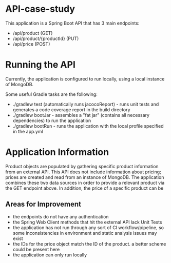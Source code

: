 # API-case-study
This application is a Spring Boot API that has 3 main endpoints:
* /api/product (GET)
* /api/product/{productId} (PUT)
* /api/price (POST)

# Running the API
Currently, the application is configured to run locally, using a local instance of MongoDB.

Some useful Gradle tasks are the following:
* ./gradlew test (automatically runs jacocoReport) - runs unit tests and generates a code coverage report in the build directory
* ./gradlew bootJar - assembles a "fat jar" (contains all necessary dependencies) to run the application
* ./gradlew bootRun - runs the application with the local profile specified in the app.yml 

# Application Information
Product objects are populated by gathering specific product information from an external API. This API does not include information about pricing; prices are created and read from an instance of MongoDB. The application combines these two data sources in order to provide a relevant product via the GET endpoint above. In addition, the price of a specific product can be 

## Areas for Improvement
* the endpoints do not have any authentication
* the Spring Web Client methods that hit the external API lack Unit Tests
* the application has not run through any sort of CI workflow/pipeline, so some inconsistencies in environment and static analysis issues may exist
* the IDs for the price object match the ID of the product. a better scheme could be present here
* the application can only run locally
